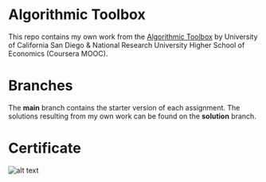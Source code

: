 # Algorithmic Toolbox

This repo contains my own work from the [Algorithmic Toolbox](https://www.coursera.org/learn/algorithmic-toolbox/) by University of California San Diego & National Research University Higher School of Economics (Coursera MOOC).

# Branches
The **main** branch contains the starter version of each assignment. The solutions resulting from my own work can be found on the **solution** branch.

# Certificate
![alt text](https://user-images.githubusercontent.com/5849402/92252806-20787080-eea5-11ea-99ca-63a328643b5f.png "Certificate")
